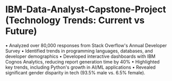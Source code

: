 # IBM-Data-Analyst-Capstone-Project (Technology Trends: Current vs Future)
•	Analyzed over 80,000 responses from Stack Overflow's Annual Developer Survey
•	Identified trends in programming languages, databases, and developer demographics
•	Developed interactive dashboards with IBM Cognos Analytics, reducing report generation time by 40%
•	Highlighted key trends, including Python's growth in AI/ML applications
•	Revealed significant gender disparity in tech (93.5% male vs. 6.5% female).

